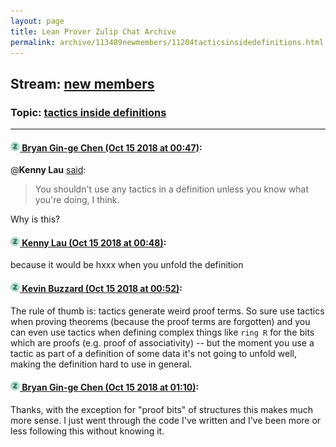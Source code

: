 ```yaml
---
layout: page
title: Lean Prover Zulip Chat Archive 
permalink: archive/113489newmembers/11204tacticsinsidedefinitions.html
---
```


## Stream: [new members](index.html)
### Topic: [tactics inside definitions](11204tacticsinsidedefinitions.html)

---

#### [![Click to go to Zulip](../../assets/img/zulip2.png) Bryan Gin-ge Chen (Oct 15 2018 at 00:47)](https://leanprover.zulipchat.com/#narrow/stream/113489-new%20members/topic/tactics%20inside%20definitions/near/135796356):
@**Kenny Lau** [said](https://github.com/leanprover/mathlib/pull/421#discussion_r225011707):
>You shouldn't use any tactics in a definition unless you know what you're doing, I think.

Why is this?

#### [![Click to go to Zulip](../../assets/img/zulip2.png) Kenny Lau (Oct 15 2018 at 00:48)](https://leanprover.zulipchat.com/#narrow/stream/113489-new%20members/topic/tactics%20inside%20definitions/near/135796362):
because it would be hxxx when you unfold the definition

#### [![Click to go to Zulip](../../assets/img/zulip2.png) Kevin Buzzard (Oct 15 2018 at 00:52)](https://leanprover.zulipchat.com/#narrow/stream/113489-new%20members/topic/tactics%20inside%20definitions/near/135796540):
The rule of thumb is: tactics generate weird proof terms. So sure use tactics when proving theorems (because the proof terms are forgotten) and you can even use tactics when defining complex things like `ring R` for the bits which are proofs (e.g. proof of associativity) -- but the moment you use a tactic as part of a definition of some data it's not going to unfold well, making the definition hard to use in general.

#### [![Click to go to Zulip](../../assets/img/zulip2.png) Bryan Gin-ge Chen (Oct 15 2018 at 01:10)](https://leanprover.zulipchat.com/#narrow/stream/113489-new%20members/topic/tactics%20inside%20definitions/near/135797057):
Thanks, with the exception for "proof bits" of structures this makes much more sense. I just went through the code I've written and I've been more or less following this without knowing it.

